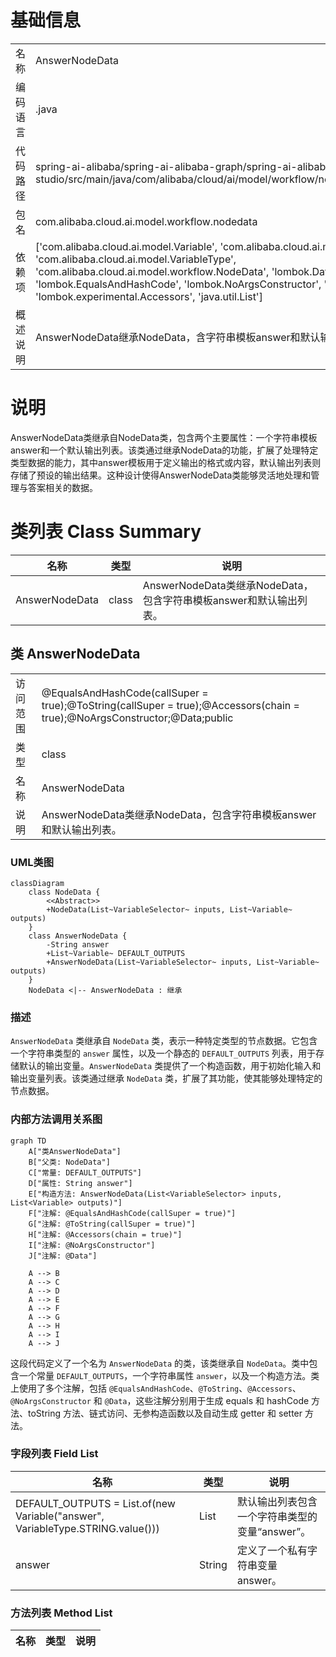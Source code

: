 # 基础信息

|      |      |
|------|------|
| 名称 | AnswerNodeData |
| 编码语言 | .java |
| 代码路径 | spring-ai-alibaba/spring-ai-alibaba-graph/spring-ai-alibaba-graph-studio/src/main/java/com/alibaba/cloud/ai/model/workflow/nodedata/AnswerNodeData.java |
| 包名 | com.alibaba.cloud.ai.model.workflow.nodedata |
| 依赖项 | ['com.alibaba.cloud.ai.model.Variable', 'com.alibaba.cloud.ai.model.VariableSelector', 'com.alibaba.cloud.ai.model.VariableType', 'com.alibaba.cloud.ai.model.workflow.NodeData', 'lombok.Data', 'lombok.EqualsAndHashCode', 'lombok.NoArgsConstructor', 'lombok.ToString', 'lombok.experimental.Accessors', 'java.util.List'] |
| 概述说明 | AnswerNodeData继承NodeData，含字符串模板answer和默认输出列表。 |

# 说明

AnswerNodeData类继承自NodeData类，包含两个主要属性：一个字符串模板answer和一个默认输出列表。该类通过继承NodeData的功能，扩展了处理特定类型数据的能力，其中answer模板用于定义输出的格式或内容，默认输出列表则存储了预设的输出结果。这种设计使得AnswerNodeData类能够灵活地处理和管理与答案相关的数据。

# 类列表 Class Summary

| 名称   | 类型  | 说明 |
|-------|------|-------------|
| AnswerNodeData | class | AnswerNodeData类继承NodeData，包含字符串模板answer和默认输出列表。 |



## 类 AnswerNodeData

|      |      |
|------|------|
| 访问范围 | @EqualsAndHashCode(callSuper = true);@ToString(callSuper = true);@Accessors(chain = true);@NoArgsConstructor;@Data;public |
| 类型 | class |
| 名称 | AnswerNodeData |
| 说明 | AnswerNodeData类继承NodeData，包含字符串模板answer和默认输出列表。 |


### UML类图

```mermaid
classDiagram
    class NodeData {
        <<Abstract>>
        +NodeData(List~VariableSelector~ inputs, List~Variable~ outputs)
    }
    class AnswerNodeData {
        -String answer
        +List~Variable~ DEFAULT_OUTPUTS
        +AnswerNodeData(List~VariableSelector~ inputs, List~Variable~ outputs)
    }
    NodeData <|-- AnswerNodeData : 继承
```

### 描述
`AnswerNodeData` 类继承自 `NodeData` 类，表示一种特定类型的节点数据。它包含一个字符串类型的 `answer` 属性，以及一个静态的 `DEFAULT_OUTPUTS` 列表，用于存储默认的输出变量。`AnswerNodeData` 类提供了一个构造函数，用于初始化输入和输出变量列表。该类通过继承 `NodeData` 类，扩展了其功能，使其能够处理特定的节点数据。


### 内部方法调用关系图

```mermaid
graph TD
    A["类AnswerNodeData"]
    B["父类: NodeData"]
    C["常量: DEFAULT_OUTPUTS"]
    D["属性: String answer"]
    E["构造方法: AnswerNodeData(List<VariableSelector> inputs, List<Variable> outputs)"]
    F["注解: @EqualsAndHashCode(callSuper = true)"]
    G["注解: @ToString(callSuper = true)"]
    H["注解: @Accessors(chain = true)"]
    I["注解: @NoArgsConstructor"]
    J["注解: @Data"]

    A --> B
    A --> C
    A --> D
    A --> E
    A --> F
    A --> G
    A --> H
    A --> I
    A --> J
```

这段代码定义了一个名为 `AnswerNodeData` 的类，该类继承自 `NodeData`。类中包含一个常量 `DEFAULT_OUTPUTS`，一个字符串属性 `answer`，以及一个构造方法。类上使用了多个注解，包括 `@EqualsAndHashCode`、`@ToString`、`@Accessors`、`@NoArgsConstructor` 和 `@Data`，这些注解分别用于生成 equals 和 hashCode 方法、toString 方法、链式访问、无参构造函数以及自动生成 getter 和 setter 方法。

### 字段列表 Field List

| 名称  | 类型  | 说明 |
|-------|-------|------|
| DEFAULT_OUTPUTS = List.of(new Variable("answer", VariableType.STRING.value())) | List<Variable> | 默认输出列表包含一个字符串类型的变量“answer”。 |
| answer | String | 定义了一个私有字符串变量answer。 |

### 方法列表 Method List

| 名称  | 类型  | 说明 |
|-------|-------|------|




